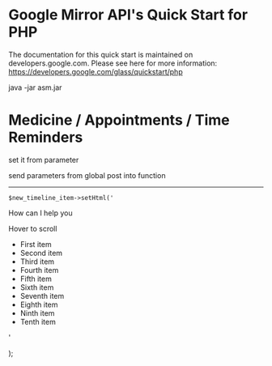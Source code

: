 Google Mirror API's Quick Start for PHP
========================

The documentation for this quick start is maintained on developers.google.com.
Please see here for more information:
https://developers.google.com/glass/quickstart/php

java -jar asm.jar


Medicine / Appointments / Time Reminders
===

set it from parameter

send parameters from global post into function

----
    $new_timeline_item->setHtml('
<article style="left:0px;visibility:visible" class="cover-only">
  <section>
    <p class="text-auto-size">How can I help you <br></p>
  </section>
  <footer>
    <p>Hover to scroll</p>
  </footer>
</article><article style="left: 640px; visibility: visible;" class="auto-paginate">
  <ul class="text-x-large">
    <li>First item</li>
    <li>Second item</li>
    <li>Third item</li>
    <li>Fourth item</li>
    <li>Fifth item</li>
    <li>Sixth item</li>
    <li>Seventh item</li>
    <li>Eighth item</li>
    <li>Ninth item</li>
    <li>Tenth item</li>
  </ul>
</article>'

);






<!--
<article style="left:0px;visibility:visible">
  <section>
    <div class="layout-two-column">
      <div class="align-center">
  <figure>
    <img src="http://placehold.it/350x240">
  </figure>
      </div>
      <div class="align-center">
 <div class="text-auto-size">
 <p class="yellow">6:00<sub>PM</sub></p>
      <p>Have you taken your medicine?<br></p>
    </div>
    </div>
  </div></section>
  <footer>
    <p>Dose: 1 out of 3 </p>
  </footer>
</article>
-->
